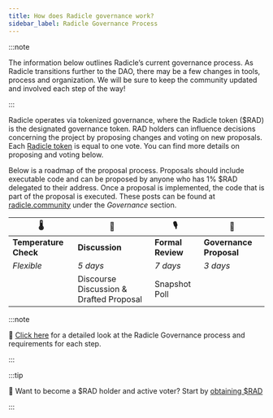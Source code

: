 ```yaml
---
title: How does Radicle governance work?
sidebar_label: Radicle Governance Process
---
```


:::note

The information below outlines Radicle’s current governance process. As Radicle transitions further to the DAO, there may be a few changes in tools, process and organization. We will be sure to keep the community updated and involved each step of the way!

:::

Radicle operates via tokenized governance, where the Radicle token ($RAD) is the designated governance token. RAD holders can influence decisions concerning the project by proposing changes and voting on new proposals. Each [Radicle token](https://radicle.xyz/blog/introducing-rad.html) is equal to one vote. You can find more details on proposing and voting below. 

Below is a roadmap of the proposal process. Proposals should include executable code and can be proposed by anyone who has 1% $RAD delegated to their address. Once a proposal is implemented, the code that is part of the proposal is executed. These posts can be found at [radicle.community](http://radicle.community) under the *Governance* section.

| 🌡                     | 🍿                                       | 🎙                 | 🚀                       |
|-----------------------|-----------------------------------------|-------------------|-------------------------|
| **Temperature Check** | **Discussion**                          | **Formal Review** | **Governance Proposal** |
| *Flexible*            | *5 days*                                | *7 days*          | *3 days*                |
|                       | Discourse Discussion & Drafted Proposal | Snapshot Poll     |                         |

:::note

🔎 [Click here](https://radicle.community/t/readme-radicle-governance-process/526) for a detailed look at the Radicle Governance process and requirements for each step.

:::

:::tip

🔎 Want to become a $RAD holder and active voter? Start by [obtaining $RAD](/governance/obtain-rad)

:::
